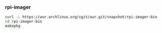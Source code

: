 ### rpi-imager
```sh
curl -L https://aur.archlinux.org/cgit/aur.git/snapshot/rpi-imager-bin.tar.gz | bsdtar xf -
cd rpi-imager-bin
makepkg
```
